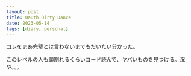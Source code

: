 ```yaml
---
layout: post
title: Oauth Dirty Dance
date: 2023-05-14
tags: [diary, personal]
---
```

[コレ](https://labs.detectify.com/2022/07/06/account-hijacking-using-dirty-dancing-in-sign-in-oauth-flows/)をまあ完璧とは言わないまでもだいたい分かった。

このレベルの人も頭割れるくらいコード読んで、ヤバいものを見つける。況や。。。